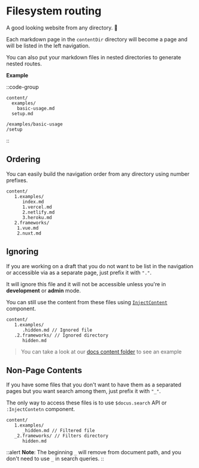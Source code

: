 # Filesystem routing

A good looking website from any directory. 🔮

Each markdown page in the `contentDir` directory will become a page and will be listed in the left navigation.

You can also put your markdown files in nested directories to generate nested routes.

**Example**

::code-group

``` [Directory structure]
content/
  examples/
    basic-usage.md
  setup.md
```

``` [Generated routes]
/examples/basic-usage
/setup
```

::

## Ordering

You can easily build the navigation order from any directory using number prefixes.

```
content/
   1.examples/
      index.md
      1.vercel.md
      2.netlify.md
      3.heroku.md
   2.frameworks/
    1.vue.md
    2.nuxt.md 
```

## Ignoring

If you are working on a draft that you do not want to be list in the navigation or accessible via as a separate page, just prefix it with `"."`.

It will ignore this file and it will not be accessible unless you're in **development** or **admin** mode.

You can still use the content from these files using [`InjectContent`](/theme/components#inject-content) component.

```
content/
   1.examples/ 
      .hidden.md // Ignored file
   .2.frameworks/ // Ignored directory
      hidden.md
```

> You can take a look at our [docs content folder](https://github.com/nuxt/content/tree/dev/docs/content/en) to see an example


## Non-Page Contents

If you have some files that you don't want to have them as a separated pages but you want search among them, just prefix it with `"_"`.

The only way to access these files is to use `$docus.search` API or `:InjectContetn` component.

```
content/
   1.examples/ 
      _hidden.md // Filtered file
   _2.frameworks/ // Filters directory
      hidden.md
```

::alert
**Note**: The beginning `_` will remove from document path, and you don't need to use `_` in search queries.
::